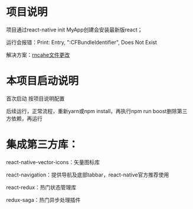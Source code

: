 # 项目说明
项目通过react-native init MyApp创建会安装最新版react；

运行会报错：Print: Entry, ":CFBundleIdentifier", Does Not Exist

解决方案：[rncahe文件更改][1]

# 本项目启动说明
首次启动 按项目说明配置

后续运行，正常流程，重新yarn或npm install，再执行npm run boost删除第三方依赖，再运行

# 集成第三方库：

react-native-vector-icons：矢量图标库

react-navigation：提供导航及底部tabbar，react-native官方推荐使用

react-redux：热门状态管理库

redux-saga：热门异步处理插件





[1]: https://github.com/dongruihe/rncache